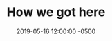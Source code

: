 ---
layout: post
title:  "How we got here"
date:   2019-05-16 12:00:00 -0500
categories: productivity
draft: true
--- 